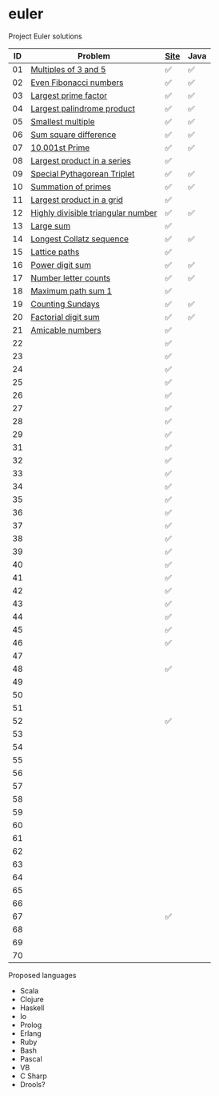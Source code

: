 # euler

Project Euler solutions




| ID | Problem | [Site](https://projecteuler.net "Problem has been completed on the Project Euler website") | Java |
|---|---|---|---|
| 01 | [Multiples of 3 and 5](https://projecteuler.net/problem=1) | :white_check_mark: | :white_check_mark: |
| 02 | [Even Fibonacci numbers](https://projecteuler.net/problem=2) | :white_check_mark: | :white_check_mark: |
| 03 | [Largest prime factor](https://projecteuler.net/problem=3) | :white_check_mark: | :white_check_mark: |
| 04 | [Largest palindrome product](https://projecteuler.net/problem=4) | :white_check_mark: | :white_check_mark: |
| 05 | [Smallest multiple](https://projecteuler.net/problem=5) | :white_check_mark: | :white_check_mark: |
| 06 | [Sum square difference](https://projecteuler.net/problem=6) | :white_check_mark: | :white_check_mark: |
| 07 | [10,001st Prime](https://projecteuler.net/problem=7) | :white_check_mark: | :white_check_mark: |
| 08 | [Largest product in a series](https://projecteuler.net/problem=8) | :white_check_mark: |  |
| 09 | [Special Pythagorean Triplet](https://projecteuler.net/problem=9) | :white_check_mark: | :white_check_mark: |
| 10 | [Summation of primes](https://projecteuler.net/problem=10) | :white_check_mark: | :white_check_mark: |
| 11 | [Largest product in a grid](https://projecteuler.net/problem=11) | :white_check_mark: |  |
| 12 | [Highly divisible triangular number](https://projecteuler.net/problem=12) | :white_check_mark: | :white_check_mark: |
| 13 | [Large sum](https://projecteuler.net/problem=13) | :white_check_mark: |  |
| 14 | [Longest Collatz sequence](https://projecteuler.net/problem=14) | :white_check_mark: | :white_check_mark: |
| 15 | [Lattice paths](https://projecteuler.net/problem=15) | :white_check_mark: |  |
| 16 | [Power digit sum](https://projecteuler.net/problem=16) | :white_check_mark: | :white_check_mark: |
| 17 | [Number letter counts](https://projecteuler.net/problem=17) | :white_check_mark: | :white_check_mark: |
| 18 | [Maximum path sum 1](https://projecteuler.net/problem=18) | :white_check_mark: |  |
| 19 | [Counting Sundays](https://projecteuler.net/problem=19) | :white_check_mark: | :white_check_mark: |
| 20 | [Factorial digit sum](https://projecteuler.net/problem=20) | :white_check_mark: | :white_check_mark: |
| 21 | [Amicable numbers](https://projecteuler.net/problem=21) | :white_check_mark: |  |
| 22 | [](https://projecteuler.net/problem=22) | :white_check_mark: |  |
| 23 | [](https://projecteuler.net/problem=23) | :white_check_mark: |  |
| 24 | [](https://projecteuler.net/problem=24) | :white_check_mark: |  |
| 25 | [](https://projecteuler.net/problem=25) | :white_check_mark: |  |
| 26 | [](https://projecteuler.net/problem=26) | :white_check_mark: |  |
| 27 | [](https://projecteuler.net/problem=27) | :white_check_mark: |  |
| 28 | [](https://projecteuler.net/problem=28) | :white_check_mark: |  |
| 29 | [](https://projecteuler.net/problem=29) | :white_check_mark: |  |
| 31 | [](https://projecteuler.net/problem=31) | :white_check_mark: |  |
| 32 | [](https://projecteuler.net/problem=32) | :white_check_mark: |  |
| 33 | [](https://projecteuler.net/problem=33) | :white_check_mark: |  |
| 34 | [](https://projecteuler.net/problem=34) | :white_check_mark: |  |
| 35 | [](https://projecteuler.net/problem=35) | :white_check_mark: |  |
| 36 | [](https://projecteuler.net/problem=36) | :white_check_mark: |  |
| 37 | [](https://projecteuler.net/problem=37) | :white_check_mark: |  |
| 38 | [](https://projecteuler.net/problem=38) | :white_check_mark: |  |
| 39 | [](https://projecteuler.net/problem=39) | :white_check_mark: |  |
| 40 | [](https://projecteuler.net/problem=40) | :white_check_mark: |  |
| 41 | [](https://projecteuler.net/problem=41) | :white_check_mark: |  |
| 42 | [](https://projecteuler.net/problem=42) | :white_check_mark: |  |
| 43 | [](https://projecteuler.net/problem=43) | :white_check_mark: |  |
| 44 | [](https://projecteuler.net/problem=44) | :white_check_mark: |  |
| 45 | [](https://projecteuler.net/problem=45) | :white_check_mark: |  |
| 46 | [](https://projecteuler.net/problem=46) | :white_check_mark: |  |
| 47 | [](https://projecteuler.net/problem=47) |  |  |
| 48 | [](https://projecteuler.net/problem=48) | :white_check_mark: |  |
| 49 |  |  |  |
| 50 |  |  |  |
| 51 |  |  |  |
| 52 | [](https://projecteuler.net/problem=52) | :white_check_mark: |  |
| 53 |  |  |  |
| 54 |  |  |  |
| 55 |  |  |  |
| 56 |  |  |  |
| 57 |  |  |  |
| 58 |  |  |  |
| 59 |  |  |  |
| 60 |  |  |  |
| 61 |  |  |  |
| 62 |  |  |  |
| 63 |  |  |  |
| 64 |  |  |  |
| 65 |  |  |  |
| 66 |  |  |  |
| 67 | [](https://projecteuler.net/problem=67) | :white_check_mark: |  |
| 68 |  |  |  |
| 69 |  |  |  |
| 70 |  |  |  |

Proposed languages
* Scala
* Clojure
* Haskell
* Io
* Prolog
* Erlang
* Ruby
* Bash
* Pascal
* VB
* C Sharp
* Drools?
